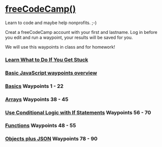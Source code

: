 # [freeCodeCamp()](http://www.freecodecamp.com)
Learn to code and maybe help nonprofits. ;-)

Creat a freeCodeCamp account with your first and lastname.
Log in before you edit and run a waypoint, your results will be saved for you.

We will use this waypoints in class and for homework!

### [Learn What to Do If You Get Stuck](http://www.freecodecamp.com/challenges/learn-what-to-do-if-you-get-stuck)

### [Basic JavaScript waypoints overview](http://www.freecodecamp.com/map#basic-javascript) 

### [Basics](http://www.freecodecamp.com/challenges/comment-your-javascript-code) Waypoints 1 - 22

### [Arrays](http://www.freecodecamp.com/challenges/waypoint-store-multiple-values-in-one-variable-using-javascript-arrays) Waypoints 38 - 45

### [Use Conditional Logic with If Statements](http://www.freecodecamp.com/challenges/use-conditional-logic-with-if-statements) Waypoints 56 - 70

### [Functions](http://www.freecodecamp.com/challenges/waypoint-write-reusable-javascript-with-functions) Waypoints 48 - 55 

### [Objects plus JSON](http://www.freecodecamp.com/challenges/waypoint-build-javascript-objects) Waypoints 78 - 90 
